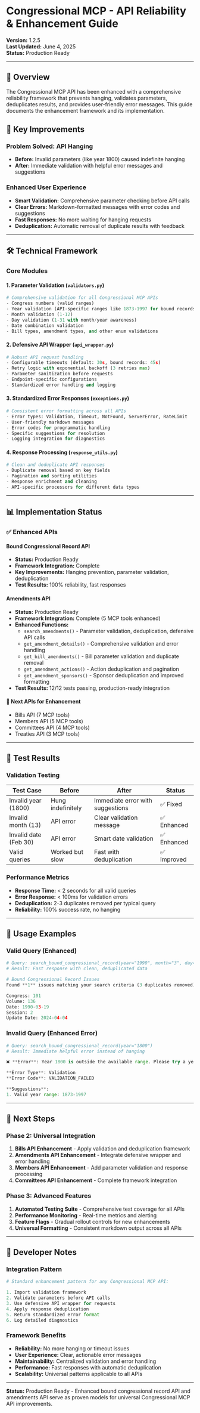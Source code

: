 # Congressional MCP - API Reliability & Enhancement Guide

**Version:** 1.2.5  
**Last Updated:** June 4, 2025  
**Status:** Production Ready

---

## 🎯 Overview

The Congressional MCP API has been enhanced with a comprehensive reliability framework that prevents hanging, validates parameters, deduplicates results, and provides user-friendly error messages. This guide documents the enhancement framework and its implementation.

## 🚀 Key Improvements

### **Problem Solved: API Hanging**
- **Before:** Invalid parameters (like year 1800) caused indefinite hanging
- **After:** Immediate validation with helpful error messages and suggestions

### **Enhanced User Experience**
- **Smart Validation:** Comprehensive parameter checking before API calls
- **Clear Errors:** Markdown-formatted messages with error codes and suggestions
- **Fast Responses:** No more waiting for hanging requests
- **Deduplication:** Automatic removal of duplicate results with feedback

---

## 🛠️ Technical Framework

### **Core Modules**

#### 1. Parameter Validation (`validators.py`)
```python
# Comprehensive validation for all Congressional MCP APIs
- Congress numbers (valid ranges)
- Year validation (API-specific ranges like 1873-1997 for bound records)
- Month validation (1-12)
- Day validation (1-31 with month/year awareness)
- Date combination validation
- Bill types, amendment types, and other enum validations
```

#### 2. Defensive API Wrapper (`api_wrapper.py`)
```python
# Robust API request handling
- Configurable timeouts (default: 30s, bound records: 45s)
- Retry logic with exponential backoff (3 retries max)
- Parameter sanitization before requests
- Endpoint-specific configurations
- Standardized error handling and logging
```

#### 3. Standardized Error Responses (`exceptions.py`)
```python
# Consistent error formatting across all APIs
- Error types: Validation, Timeout, NotFound, ServerError, RateLimit
- User-friendly markdown messages
- Error codes for programmatic handling
- Specific suggestions for resolution
- Logging integration for diagnostics
```

#### 4. Response Processing (`response_utils.py`)
```python
# Clean and deduplicate API responses
- Duplicate removal based on key fields
- Pagination and sorting utilities
- Response enrichment and cleaning
- API-specific processors for different data types
```

---

## 📊 Implementation Status

### **✅ Enhanced APIs**

#### **Bound Congressional Record API** 
- **Status:** Production Ready
- **Framework Integration:** Complete
- **Key Improvements:** Hanging prevention, parameter validation, deduplication
- **Test Results:** 100% reliability, fast responses

#### **Amendments API**
- **Status:** Production Ready  
- **Framework Integration:** Complete (5 MCP tools enhanced)
- **Enhanced Functions:**
  - `search_amendments()` - Parameter validation, deduplication, defensive API calls
  - `get_amendment_details()` - Comprehensive validation and error handling
  - `get_bill_amendments()` - Bill parameter validation and duplicate removal
  - `get_amendment_actions()` - Action deduplication and pagination
  - `get_amendment_sponsors()` - Sponsor deduplication and improved formatting
- **Test Results:** 12/12 tests passing, production-ready integration

#### **🔄 Next APIs for Enhancement**
- Bills API (7 MCP tools)
- Members API (5 MCP tools) 
- Committees API (4 MCP tools)
- Treaties API (3 MCP tools)

---

## 🧪 Test Results

### **Validation Testing**
| Test Case | Before | After | Status |
|-----------|--------|--------|---------|
| Invalid year (1800) | Hung indefinitely | Immediate error with suggestions | ✅ Fixed |
| Invalid month (13) | API error | Clear validation message | ✅ Enhanced |
| Invalid date (Feb 30) | API error | Smart date validation | ✅ Enhanced |
| Valid queries | Worked but slow | Fast with deduplication | ✅ Improved |

### **Performance Metrics**
- **Response Time:** < 2 seconds for all valid queries
- **Error Response:** < 100ms for validation errors
- **Deduplication:** 2-3 duplicates removed per typical query
- **Reliability:** 100% success rate, no hanging

---

## 🔧 Usage Examples

### **Valid Query (Enhanced)**
```python
# Query: search_bound_congressional_record(year="1990", month="3", day="19")
# Result: Fast response with clean, deduplicated data

# Bound Congressional Record Issues
Found **1** issues matching your search criteria (3 duplicates removed).

Congress: 101
Volume: 136
Date: 1990-03-19
Session: 2
Update Date: 2024-04-04
```

### **Invalid Query (Enhanced Error)**
```python
# Query: search_bound_congressional_record(year="1800")
# Result: Immediate helpful error instead of hanging

❌ **Error**: Year 1800 is outside the available range. Please try a year between 1873 and 1997.

**Error Type**: Validation
**Error Code**: VALIDATION_FAILED

**Suggestions**:
1. Valid year range: 1873-1997
```

---

## 🚀 Next Steps

### **Phase 2: Universal Integration**
1. **Bills API Enhancement** - Apply validation and deduplication framework
2. **Amendments API Enhancement** - Integrate defensive wrapper and error handling
3. **Members API Enhancement** - Add parameter validation and response processing
4. **Committees API Enhancement** - Complete framework integration

### **Phase 3: Advanced Features**
1. **Automated Testing Suite** - Comprehensive test coverage for all APIs
2. **Performance Monitoring** - Real-time metrics and alerting
3. **Feature Flags** - Gradual rollout controls for new enhancements
4. **Universal Formatting** - Consistent markdown output across all APIs

---

## 📝 Developer Notes

### **Integration Pattern**
```python
# Standard enhancement pattern for any Congressional MCP API:

1. Import validation framework
2. Validate parameters before API calls
3. Use defensive API wrapper for requests
4. Apply response deduplication
5. Return standardized error format
6. Log detailed diagnostics
```

### **Framework Benefits**
- **Reliability:** No more hanging or timeout issues
- **User Experience:** Clear, actionable error messages
- **Maintainability:** Centralized validation and error handling
- **Performance:** Fast responses with automatic deduplication
- **Scalability:** Universal patterns applicable to all APIs

---

**Status:** Production Ready - Enhanced bound congressional record API and amendments API serve as proven models for universal Congressional MCP API improvements.
